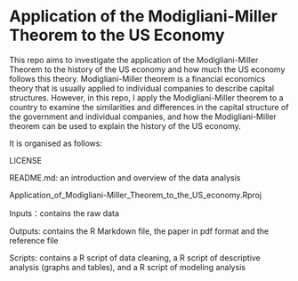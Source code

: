 # Application of the Modigliani-Miller Theorem to the US Economy 

This repo aims to investigate the application of the Modigliani-Miller Theorem to the history of the US economy and how much the US economy follows this theory. Modigliani-Miller theorem is a financial economics theory that is usually applied to individual companies to describe capital structures. However, in this repo, I apply the Modigliani-Miller theorem to a country to examine the similarities and differences in the capital structure of the government and individual companies, and how the Modigliani-Miller theorem can be used to explain the history of the US economy. 

It is organised as follows:

LICENSE 

README.md: an introduction and overview of the data analysis

Application_of_Modigliani-Miller_Theorem_to_the_US_economy.Rproj

Inputs：contains the raw data

Outputs: contains the R Markdown file, the paper in pdf format and the reference file

Scripts: contains a R script of data cleaning, a R script of descriptive analysis (graphs and tables), and a R script of modeling analysis
